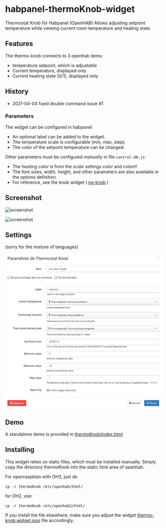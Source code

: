 # habpanel-thermoKnob-widget

Thermostat Knob for Habpanel (OpenHAB)
Allows adjusting setpoint temperature while viewing current room temperature and heating state.

## Features

The thermo-knob connects to 3 openhab items:
- temperature setpoint, which is adjustable
- Current temperature, displayed only
- Current heating state (0/1), displayed only

## History

- 2021-04-04 fixed double command issue #1

### Parameters

The widget can be configured in habpanel:
- An optional label can be added to the widget.
- The temperature scale is configurable (min, max, step).
- The color of the setpoint temperature can be changed.

Other parameters must be configured *manually* in file ``control-OH.js``:
- The *heating color* is from the *scale* settings *color* and *colorH*
- The font sizes, width, height, and other parameters are also available in the options definition.
- For reference, see the knob widget ( [ng-knob](https://github.com/RadMie/ng-knob) )


## Screenshot

![screenshot](img/thermo3.png)

![screenshot](img/thermo-habpanel.png)

## Settings

(sorry for the mixture of languages)

![settings](img/thermo-settings.png)

## Demo

A standalone demo is provided in [thermoKnob/index.html](thermoKnob/index.html)

## Installing

This widget relies on static files, which must be installed manually.
Simply copy the directory thermoKnob into the static html area of openhab.

For openraspbian with OH3, just do

`cp -r thermoKnob /etc/openhab/html/`

for OH2, use:

`cp -r thermoKnob /etc/openhab2/html/`

If you install the file elsewhere, make sure you adjust the widget [thermo-knob.widget.json](thermo-knob.widget.json) file accordingly.

